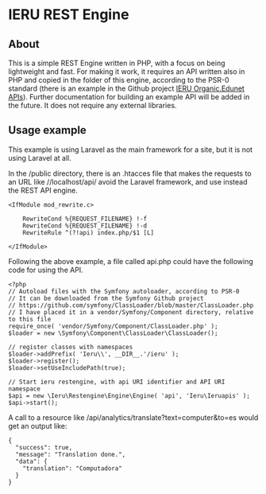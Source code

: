 IERU REST Engine
================

About
-----
This is a simple REST Engine written in PHP, with a focus on being lightweight and fast. For making it work, it requires an API written also in PHP and copied in the folder of this engine, according to the PSR-0 standard (there is an example in the Github project [IERU Organic.Edunet APIs](https://github.com/ieru/ieru-oe-apis)). Further documentation for building an example API will be added in the future. It does not require any external libraries.

Usage example
-------------
This example is using Laravel as the main framework for a site, but it is not using Laravel at all.

In the /public directory, there is an .htacces file that makes the requests to an URL like //localhost/api/ avoid the Laravel framework, and use instead the REST API engine.

```
<IfModule mod_rewrite.c>
    
	RewriteCond %{REQUEST_FILENAME} !-f
	RewriteCond %{REQUEST_FILENAME} !-d
	RewriteRule ^(?!api) index.php/$1 [L]
    
</IfModule>
```
Following the above example, a file called api.php could have the following code for using the API.
```
<?php
// Autoload files with the Symfony autoloader, according to PSR-0
// It can be downloaded from the Symfony Github project
// https://github.com/symfony/ClassLoader/blob/master/ClassLoader.php
// I have placed it in a vendor/Symfony/Component directory, relative to this file
require_once( 'vendor/Symfony/Component/ClassLoader.php' );
$loader = new \Symfony\Component\ClassLoader\ClassLoader();

// register classes with namespaces
$loader->addPrefix( 'Ieru\\', __DIR__.'/ieru' );
$loader->register();
$loader->setUseIncludePath(true);

// Start ieru restengine, with api URI identifier and API URI namespace
$api = new \Ieru\Restengine\Engine\Engine( 'api', 'Ieru\Ieruapis' );
$api->start();
```
A call to a resource like /api/analytics/translate?text=computer&to=es would get an output like:
```
{
  "success": true,
  "message": "Translation done.",
  "data": {
    "translation": "Computadora"
  }
}
```